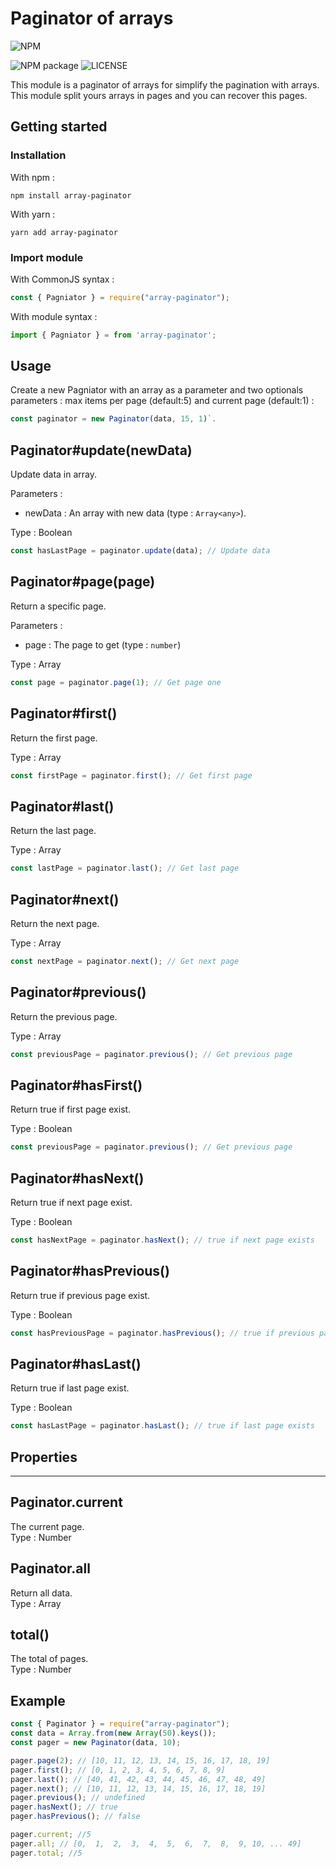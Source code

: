 # Paginator of arrays

![NPM](https://nodei.co/npm/array-paginator.png)

![[NPM package](https://www.npmjs.com/package/array-paginator)](https://badge.fury.io/js/array-paginator.svg)
![[LICENSE](https://github.com/Smaug6739/array-paginator.js/blob/master/LICENSE)](https://img.shields.io/github/license/Smaug6739/array-paginator.svg)

This module is a paginator of arrays for simplify the pagination with arrays.  
This module split yours arrays in pages and you can recover this pages.

## Getting started

### Installation

With npm :

```sh-session
npm install array-paginator
```

With yarn :

```sh-session
yarn add array-paginator
```

### Import module

With CommonJS syntax :

```js
const { Pagniator } = require("array-paginator");
```

With module syntax :

```js
import { Pagniator } = from 'array-paginator';
```

## Usage

Create a new Pagniator with an array as a parameter and two optionals parameters : max items per page (default:5) and current page (default:1) :

```js
const paginator = new Paginator(data, 15, 1)`.
```

## Paginator#update(newData)

Update data in array.

Parameters :

- newData : An array with new data (type : `Array<any>`).

Type : Boolean

```js
const hasLastPage = paginator.update(data); // Update data
```

## Paginator#page(page)

Return a specific page.

Parameters :

- page : The page to get (type : `number`)

Type : Array

```js
const page = paginator.page(1); // Get page one
```

## Paginator#first()

Return the first page.

Type : Array

```js
const firstPage = paginator.first(); // Get first page
```

## Paginator#last()

Return the last page.

Type : Array

```js
const lastPage = paginator.last(); // Get last page
```

## Paginator#next()

Return the next page.

Type : Array

```js
const nextPage = paginator.next(); // Get next page
```

## Paginator#previous()

Return the previous page.

Type : Array

```js
const previousPage = paginator.previous(); // Get previous page
```

## Paginator#hasFirst()

Return true if first page exist.

Type : Boolean

```js
const previousPage = paginator.previous(); // Get previous page
```

## Paginator#hasNext()

Return true if next page exist.

Type : Boolean

```js
const hasNextPage = paginator.hasNext(); // true if next page exists
```

## Paginator#hasPrevious()

Return true if previous page exist.

Type : Boolean

```js
const hasPreviousPage = paginator.hasPrevious(); // true if previous page exists
```

## Paginator#hasLast()

Return true if last page exist.

Type : Boolean

```js
const hasLastPage = paginator.hasLast(); // true if last page exists
```

## Properties

---

## Paginator.current

The current page.  
Type : Number

## Paginator.all

Return all data.  
Type : Array

## total()

The total of pages.  
Type : Number

## Example

```js
const { Paginator } = require("array-paginator");
const data = Array.from(new Array(50).keys());
const pager = new Paginator(data, 10);

pager.page(2); // [10, 11, 12, 13, 14, 15, 16, 17, 18, 19]
pager.first(); // [0, 1, 2, 3, 4, 5, 6, 7, 8, 9]
pager.last(); // [40, 41, 42, 43, 44, 45, 46, 47, 48, 49]
pager.next(); // [10, 11, 12, 13, 14, 15, 16, 17, 18, 19]
pager.previous(); // undefined
pager.hasNext(); // true
pager.hasPrevious(); // false

pager.current; //5
pager.all; // [0,  1,  2,  3,  4,  5,  6,  7,  8,  9, 10, ... 49]
pager.total; //5
```
